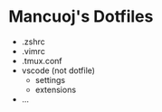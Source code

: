 # Mancuoj's Dotfiles

- .zshrc
- .vimrc
- .tmux.conf
- vscode (not dotfile)
  - settings 
  - extensions
- ...
